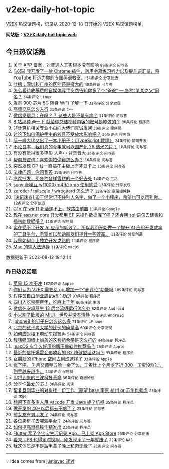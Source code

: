 # v2ex-daily-hot-topic

[V2EX](https://www.v2ex.com/) 热议话题榜，记录从 2020-12-18 日开始的 V2EX 热议话题榜单。

**网站版：[V2EX daily hot topic web](https://boojack.github.io/v2ex-daily-hot-topic-web/)**

## 今日热议话题

<!-- TODAY BEGIN -->

1. [关于 APP 备案，对普通人其实根本没有影响](https://www.v2ex.com/t/964721) `89条评论` `问与答`
1. [[送码] 我开发了一款 Chrome 插件，利用字幕练习听力以及提升词汇量，将 YouTube 打造为你的专属英语教室。](https://www.v2ex.com/t/964624) `54条评论` `分享创造`
1. [吐槽：深圳和广州的区别还是挺大的](https://www.v2ex.com/t/964638) `48条评论` `问与答`
1. [怎么看待收稿费的自媒体写手突然告知你多了个“爸爸“ — 各种“某某之父”冠名？](https://www.v2ex.com/t/964697) `34条评论` `Linux`
1. [发哥 900 芯片 5G 随身 WiFi 了解一下](https://www.v2ex.com/t/964709) `32条评论` `分享发现`
1. [高频交易怎么入行](https://www.v2ex.com/t/964634) `31条评论` `C++`
1. [微信发信息：在吗？？ 这些人是不是有病？](https://www.v2ex.com/t/964776) `31条评论` `问与答`
1. [B 站那种 @一下 就给你总结视频内容的账号是咋做的？](https://www.v2ex.com/t/964642) `30条评论` `程序员`
1. [非计算机相关专业小白向大佬们真诚发问](https://www.v2ex.com/t/964674) `30条评论` `程序员`
1. [讨论下如何保护手中的钱且不受放水影响吧？](https://www.v2ex.com/t/964769) `26条评论` `程序员`
1. [阮一峰大佬又出了一本小册子：《TypeScript 教程》](https://www.v2ex.com/t/964635) `24条评论` `前端开发`
1. [不论良率，我们真的今年就可以国产化 28 纳米芯片？](https://www.v2ex.com/t/964701) `18条评论` `问与答`
1. [有没有觉得很多电影 人声小 背景音大](https://www.v2ex.com/t/964661) `16条评论` `问与答`
1. [帮朋友咨询：喜欢偷拍偷窥怎么办？](https://www.v2ex.com/t/964652) `16条评论` `问与答`
1. [突然发现 DP 线一直插在主板上而非显卡上](https://www.v2ex.com/t/964733) `15条评论` `问与答`
1. [法律问题，你问我答](https://www.v2ex.com/t/964708) `15条评论` `问与答`
1. [冷饮批发，买各种各样雪糕的一个好去处](https://www.v2ex.com/t/964768) `14条评论` `生活`
1. [sony 降噪豆 wf1000xm4 和 xm5 使用感受](https://www.v2ex.com/t/964654) `13条评论` `分享发现`
1. [zerotier / tailscale / wireguard 怎么选？](https://www.v2ex.com/t/964767) `12条评论` `宽带症候群`
1. [[速记速查] 迫于经常记不住别人名字，做了一个小程序，希望也可以帮到你。](https://www.v2ex.com/t/964730) `12条评论` `分享创造`
1. [G1V 在 win11 死活连不上，软路由前置](https://www.v2ex.com/t/964765) `11条评论` `Google`
1. [现在 asp.net core 开发都用 EF 来操作数据库了吗？还会用 sql 语句去建表和插初始数据吗？](https://www.v2ex.com/t/964755) `11条评论` `程序员`
1. [实在受不了开发 AI 应用的低效了，所以我们开始做一个提升 AI 应用开发效率的工具平台，希望可以帮助朋友们提升一些效率。](https://www.v2ex.com/t/964715) `11条评论` `分享创造`
1. [我是如何走上独立开发之路的](https://www.v2ex.com/t/964695) `11条评论` `程序员`
1. [Mac 的输入法选择](https://www.v2ex.com/t/964645) `11条评论` `macOS`

数据更新于 2023-08-12 19:12:14

<!-- TODAY END -->

### 昨日热议话题

<!-- YESTERDAY BEGIN -->

1. [苹果 15 冲不冲](https://www.v2ex.com/t/964300) `182条评论` `Apple`
1. [你们认为 V2EX 需要给 op 增加一个"删评论"功能吗](https://www.v2ex.com/t/964292) `109条评论` `问与答`
1. [程序员自由创业周记#6：劝退](https://www.v2ex.com/t/964322) `93条评论` `程序员`
1. [四川人吃辣两百年，吃麻上千年](https://www.v2ex.com/t/964302) `86条评论` `生活`
1. [微信在安卓原生 13 后台流氓运行怎么办](https://www.v2ex.com/t/964295) `82条评论` `Android`
1. [小米刷了欧版的 MIUI，世界并没有清静](https://www.v2ex.com/t/964390) `78条评论` `Android`
1. [iphone8 的钉子户怎么这么多](https://www.v2ex.com/t/964355) `71条评论` `iPhone`
1. [北京的孩子考大学的比例的确是高](https://www.v2ex.com/t/964356) `69条评论` `分享发现`
1. [如何应对楼下电动车报警声](https://www.v2ex.com/t/964293) `54条评论` `问与答`
1. [我猜强国墙上加盖的这套组合拳是这么打的](https://www.v2ex.com/t/964323) `44条评论` `程序员`
1. [macOS 有什么好用的解压缩软件推荐吗？](https://www.v2ex.com/t/964467) `36条评论` `Apple`
1. [最近的信托爆雷会影响我的 R2 稳健型理财吗？](https://www.v2ex.com/t/964581) `33条评论` `程序员`
1. [女朋友的 iPhone 空间占用成这样了](https://www.v2ex.com/t/964540) `33条评论` `Apple`
1. [疯了吧， 7 月又调整五险一金了么，工资比上个月少了近 300，工资没涨过，到手越来越少。](https://www.v2ex.com/t/964487) `33条评论` `程序员`
1. [即将到来的三波科技革命](https://www.v2ex.com/t/964607) `30条评论` `奇思妙想`
1. [分享你最爱的书！](https://www.v2ex.com/t/964501) `30条评论` `阅读`
1. [帮复旦刚毕业的对象找一份工作（期望 base 南京 杭州 or 苏州也考虑](https://www.v2ex.com/t/964329) `27条评论` `求职`
1. [想问下有多少人用 vscode 开发 Java 呢？坑吗](https://www.v2ex.com/t/964484) `25条评论` `程序员`
1. [做开发的 40+以后都去干啥了？](https://www.v2ex.com/t/964327) `25条评论` `问与答`
1. [前女友有男朋友了](https://www.v2ex.com/t/964528) `24条评论` `问与答`
1. [各位卖房子去哪些平台？](https://www.v2ex.com/t/964317) `24条评论` `问与答`
1. [如何提高鼠标操作精准度](https://www.v2ex.com/t/964511) `23条评论` `程序员`
1. [Flutter 写了个宝宝生活记录 App，已上架 App Store](https://www.v2ex.com/t/964459) `23条评论` `分享创造`
1. [看来 UPS 也得定时换啊，刚发现用了一年就废了](https://www.v2ex.com/t/964573) `22条评论` `NAS`
1. [我这体质是不是后半辈子晚上和肉无缘了](https://www.v2ex.com/t/964408) `21条评论` `问与答`

<!-- YESTERDAY END -->

---

💡 Idea comes from [justjavac 迷渡](https://github.com/justjavac/)
